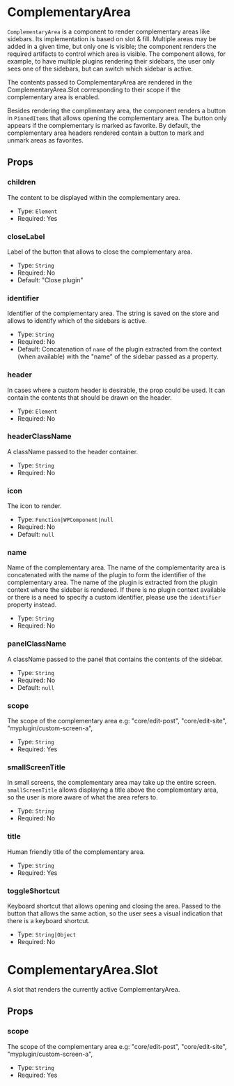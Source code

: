 ComplementaryArea
=============================

`ComplementaryArea` is a component to render complementary areas like sidebars. Its implementation is based on slot & fill.
Multiple areas may be added in a given time, but only one is visible; the component renders the required artifacts to control which area is visible. The component allows, for example, to have multiple plugins rendering their sidebars, the user only sees one of the sidebars, but can switch which sidebar is active.

The contents passed to ComplementaryArea are rendered in the ComplementaryArea.Slot corresponding to their scope if the complementary area is enabled.

Besides rendering the complimentary area, the component renders a button in `PinnedItems` that allows opening the complementary area. The button only appears if the complementary is marked as favorite. By default, the complementary area headers rendered contain a button to mark and unmark areas as favorites.

## Props

### children

The content to be displayed within the complementary area.

- Type: `Element`
- Required: Yes

### closeLabel

Label of the button that allows to close the complementary area.

- Type: `String`
- Required: No
- Default: "Close plugin"

### identifier

Identifier of the complementary area. The string is saved on the store and allows to identify which of the sidebars is active.

- Type: `String`
- Required: No
- Default: Concatenation of `name` of the plugin extracted from the context (when available) with the "name" of the sidebar passed as a property.

### header

In cases where a custom header is desirable, the prop could be used. It can contain the contents that should be drawn on the header.

- Type: `Element`
- Required: No

### headerClassName

A className passed to the header container.

- Type: `String`
- Required: No

### icon

The icon to render.

- Type: `Function|WPComponent|null`
- Required: No
- Default: `null`

### name

Name of the complementary area. The name of the complementarity area is concatenated with the name of the plugin to form the identifier of the complementary area. The name of the plugin is extracted from the plugin context where the sidebar is rendered. If there is no plugin context available or there is a need to specify a custom identifier, please use the `identifier` property instead.

- Type: `String`
- Required: No

### panelClassName

A className passed to the panel that contains the contents of the sidebar.

- Type: `String`
- Required: No
- Default: `null`

### scope

The scope of the complementary area e.g: "core/edit-post", "core/edit-site", "myplugin/custom-screen-a",

- Type: `String`
- Required: Yes

### smallScreenTitle

In small screens, the complementary area may take up the entire screen. 
`smallScreenTitle` allows displaying a title above the complementary area, so the user is more aware of what the area refers to.

- Type: `String`
- Required: No

### title

Human friendly title of the complementary area.

- Type: `String`
- Required: Yes

### toggleShortcut

Keyboard shortcut that allows opening and closing the area. Passed to the button that allows the same action, so the user sees a visual indication that there is a keyboard shortcut.

- Type: `String|Object`
- Required: No

ComplementaryArea.Slot
=============================

A slot that renders the currently active ComplementaryArea.

## Props

### scope

The scope of the complementary area e.g: "core/edit-post", "core/edit-site", "myplugin/custom-screen-a",

- Type: `String`
- Required: Yes
